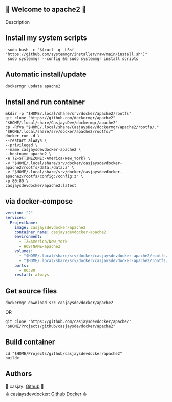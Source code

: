 ## 👋 Welcome to apache2 🚀  

Description  
  
  
## Install my system scripts  

```shell
 sudo bash -c "$(curl -q -LSsf "https://github.com/systemmgr/installer/raw/main/install.sh")"
 sudo systemmgr --config && sudo systemmgr install scripts  
```
  
## Automatic install/update  
  
```shell
dockermgr update apache2
```
  
## Install and run container
  
```shell
mkdir -p "$HOME/.local/share/srv/docker/apache2/rootfs"
git clone "https://github.com/dockermgr/apache2" "$HOME/.local/share/CasjaysDev/dockermgr/apache2"
cp -Rfva "$HOME/.local/share/CasjaysDev/dockermgr/apache2/rootfs/." "$HOME/.local/share/srv/docker/apache2/rootfs/"
docker run -d \
--restart always \
--privileged \
--name casjaysdevdocker-apache2 \
--hostname apache2 \
-e TZ=${TIMEZONE:-America/New_York} \
-v "$HOME/.local/share/srv/docker/casjaysdevdocker-apache2/rootfs/data:/data:z" \
-v "$HOME/.local/share/srv/docker/casjaysdevdocker-apache2/rootfs/config:/config:z" \
-p 80:80 \
casjaysdevdocker/apache2:latest
```
  
## via docker-compose  
  
```yaml
version: "2"
services:
  ProjectName:
    image: casjaysdevdocker/apache2
    container_name: casjaysdevdocker-apache2
    environment:
      - TZ=America/New_York
      - HOSTNAME=apache2
    volumes:
      - "$HOME/.local/share/srv/docker/casjaysdevdocker-apache2/rootfs/data:/data:z"
      - "$HOME/.local/share/srv/docker/casjaysdevdocker-apache2/rootfs/config:/config:z"
    ports:
      - 80:80
    restart: always
```
  
## Get source files  
  
```shell
dockermgr download src casjaysdevdocker/apache2
```
  
OR
  
```shell
git clone "https://github.com/casjaysdevdocker/apache2" "$HOME/Projects/github/casjaysdevdocker/apache2"
```
  
## Build container  
  
```shell
cd "$HOME/Projects/github/casjaysdevdocker/apache2"
buildx 
```
  
## Authors  
  
🤖 casjay: [Github](https://github.com/casjay) 🤖  
⛵ casjaysdevdocker: [Github](https://github.com/casjaysdevdocker) [Docker](https://hub.docker.com/u/casjaysdevdocker) ⛵  

